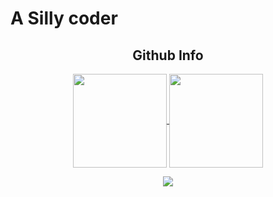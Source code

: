 # A Silly coder

<h2 align="center">Github Info</h2>
<p align="center">

    
  <a href="https://github.com/Jin9Shin9">
    <img align="center"
         height="150em"
         src="https://github-readme-streak-stats.herokuapp.com/?user=Jin9Shin9&theme=black-ice&hide_border=true&stroke=0000&background=0D1117&ring=e05397&fire=e05397&currStreakLabel=e05397" />
  </a>

  </a>
    <a href="https://github.com/Jin9Shin9">
    <img align="center"
         height="150em"
         src="https://activity-graph.herokuapp.com/graph?username=Jin9Shin9&custom_title=My%20Activity%20Graph!&hide_border=true&bg_color=0D1117&line=fff&point=fff&theme=github" />
  </a>
</p>

<p align="center">
  <a href="https://github.com/Jin9Shin9">
    <img
      align="center"
      src="https://github-profile-trophy.vercel.app/?username=Jin9Shin9&theme=onedark&no-frame=true&row=1&&margin-w=20&no-bg=true"/>
  </a>
</a>
</p>
